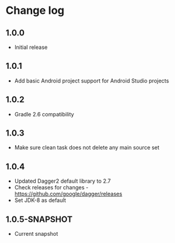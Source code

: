 # Change log

## 1.0.0
* Initial release

## 1.0.1
* Add basic Android project support for Android Studio projects

## 1.0.2
* Gradle 2.6 compatibility

## 1.0.3
* Make sure clean task does not delete any main source set

## 1.0.4
* Updated Dagger2 default library to 2.7
* Check releases for changes - https://github.com/google/dagger/releases
* Set JDK-8 as default

## 1.0.5-SNAPSHOT
* Current snapshot

